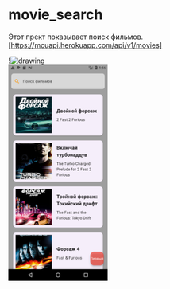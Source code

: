 # movie_search 


Этот прект показывает поиск фильмов.
[https://mcuapi.herokuapp.com/api/v1/movies]


 !<img src="Screenshot_1696589247.png" alt="drawing" width="200"/>  
 <img src="Screenshot_1696588517.png" alt="drawing" width="200"/> 


